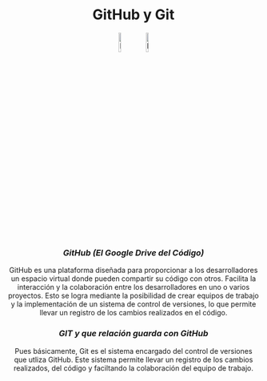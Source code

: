 <h1 align="center">GitHub y Git</h1>

<div align="center">

<img src="https://upload.wikimedia.org/wikipedia/commons/9/91/Octicons-mark-github.svg" alt="Logo de GitHub" class="logo" width="10%">

<img src="https://upload.wikimedia.org/wikipedia/commons/thumb/e/e0/Git-logo.svg/1280px-Git-logo.svg.png" alt="Logo de Git" class="logo" width="10%">

</div>
<br>

***<h3 align="center">GitHub (El Google Drive del Código)</h3>***
<p align="center">GitHub es una plataforma diseñada para proporcionar a los desarrolladores un espacio virtual donde pueden compartir su código con otros. Facilita la interacción y la colaboración entre los desarrolladores en uno o varios proyectos. Esto se logra mediante la posibilidad de crear equipos de trabajo y la implementación de un sistema de control de versiones, lo que permite llevar un registro de los cambios realizados en el código.</p>

***<h3 align="center">GIT y que relación guarda con GitHub</h3>***
<p align="center">Pues básicamente, Git es el sistema encargado del control de versiones que utliza GitHub. Este sistema permite llevar un registro de los cambios realizados, del código y faciltando la colaboración del equipo de trabajo. </p>
